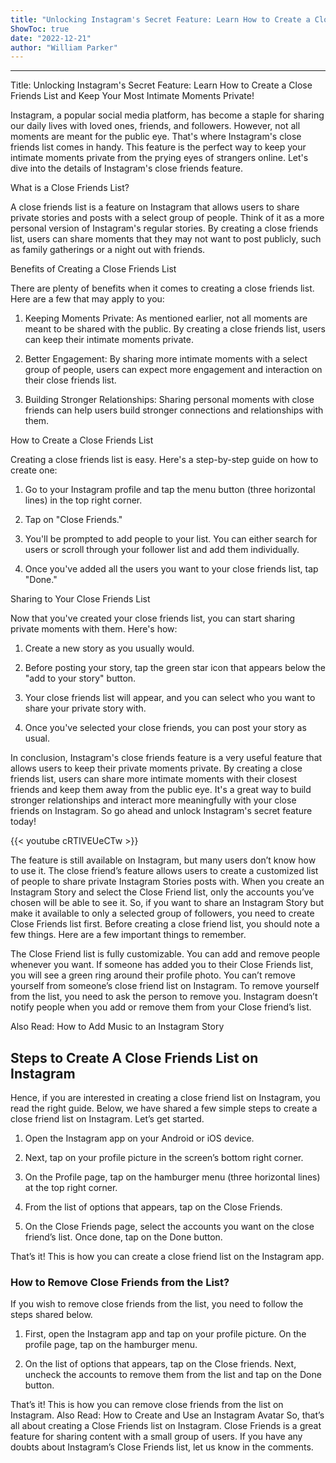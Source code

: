 ```yaml
---
title: "Unlocking Instagram's Secret Feature: Learn How to Create a Close Friends List and Keep Your Most Intimate Moments Private!"
ShowToc: true 
date: "2022-12-21"
author: "William Parker"
---
```

*****
Title: Unlocking Instagram's Secret Feature: Learn How to Create a Close Friends List and Keep Your Most Intimate Moments Private!

Instagram, a popular social media platform, has become a staple for sharing our daily lives with loved ones, friends, and followers. However, not all moments are meant for the public eye. That's where Instagram's close friends list comes in handy. This feature is the perfect way to keep your intimate moments private from the prying eyes of strangers online. Let's dive into the details of Instagram's close friends feature.

What is a Close Friends List?

A close friends list is a feature on Instagram that allows users to share private stories and posts with a select group of people. Think of it as a more personal version of Instagram's regular stories. By creating a close friends list, users can share moments that they may not want to post publicly, such as family gatherings or a night out with friends.

Benefits of Creating a Close Friends List

There are plenty of benefits when it comes to creating a close friends list. Here are a few that may apply to you:

1. Keeping Moments Private: As mentioned earlier, not all moments are meant to be shared with the public. By creating a close friends list, users can keep their intimate moments private.

2. Better Engagement: By sharing more intimate moments with a select group of people, users can expect more engagement and interaction on their close friends list.

3. Building Stronger Relationships: Sharing personal moments with close friends can help users build stronger connections and relationships with them.

How to Create a Close Friends List

Creating a close friends list is easy. Here's a step-by-step guide on how to create one:

1. Go to your Instagram profile and tap the menu button (three horizontal lines) in the top right corner.

2. Tap on "Close Friends."

3. You'll be prompted to add people to your list. You can either search for users or scroll through your follower list and add them individually.

4. Once you've added all the users you want to your close friends list, tap "Done."

Sharing to Your Close Friends List

Now that you've created your close friends list, you can start sharing private moments with them. Here's how:

1. Create a new story as you usually would.

2. Before posting your story, tap the green star icon that appears below the "add to your story" button.

3. Your close friends list will appear, and you can select who you want to share your private story with.

4. Once you've selected your close friends, you can post your story as usual.

In conclusion, Instagram's close friends feature is a very useful feature that allows users to keep their private moments private. By creating a close friends list, users can share more intimate moments with their closest friends and keep them away from the public eye. It's a great way to build stronger relationships and interact more meaningfully with your close friends on Instagram. So go ahead and unlock Instagram's secret feature today!

{{< youtube cRTIVEUeCTw >}} 



The feature is still available on Instagram, but many users don’t know how to use it. The close friend’s feature allows users to create a customized list of people to share private Instagram Stories posts with.
When you create an Instagram Story and select the Close Friend list, only the accounts you’ve chosen will be able to see it. So, if you want to share an Instagram Story but make it available to only a selected group of followers, you need to create Close Friends list first.
Before creating a close friend list, you should note a few things. Here are a few important things to remember.

 

The Close Friend list is fully customizable. You can add and remove people whenever you want.
If someone has added you to their Close Friends list, you will see a green ring around their profile photo.
You can’t remove yourself from someone’s close friend list on Instagram. To remove yourself from the list, you need to ask the person to remove you.
Instagram doesn’t notify people when you add or remove them from your Close friend’s list.



Also Read: How to Add Music to an Instagram Story

 
## Steps to Create A Close Friends List on Instagram


Hence, if you are interested in creating a close friend list on Instagram, you read the right guide. Below, we have shared a few simple steps to create a close friend list on Instagram. Let’s get started.
1. Open the Instagram app on your Android or iOS device.
2. Next, tap on your profile picture in the screen’s bottom right corner.

3. On the Profile page, tap on the hamburger menu (three horizontal lines) at the top right corner.

4. From the list of options that appears, tap on the Close Friends.

5. On the Close Friends page, select the accounts you want on the close friend’s list. Once done, tap on the Done button.

That’s it! This is how you can create a close friend list on the Instagram app.

 
### How to Remove Close Friends from the List?


If you wish to remove close friends from the list, you need to follow the steps shared below.
1. First, open the Instagram app and tap on your profile picture. On the profile page, tap on the hamburger menu.

2. On the list of options that appears, tap on the Close friends. Next, uncheck the accounts to remove them from the list and tap on the Done button.

That’s it! This is how you can remove close friends from the list on Instagram.
Also Read: How to Create and Use an Instagram Avatar
So, that’s all about creating a Close Friends list on Instagram. Close Friends is a great feature for sharing content with a small group of users. If you have any doubts about Instagram’s Close Friends list, let us know in the comments.




